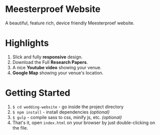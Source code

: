 # Meesterproef Website
A beautiful, feature rich, device friendly Meesterproef website.

# Highlights
1. Slick and fully __responsive__ design.
2. Download the Full __Research Papers__.
3. A nice __Youtube video__ showing your venue.
4. __Google Map__ showing your venue's location.

# Getting Started
1. `$ cd wedding-website` - go inside the project directory
2. `$ npm install` - install dependencies _(optional)_
3. `$ gulp` - compile sass to css, minify js, etc. _(optional)_
4. That's it, open `index.html` on your browser by just double-clicking on the file.

